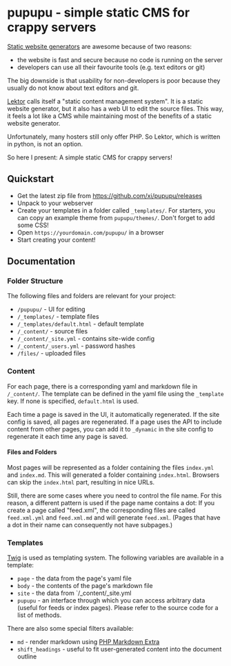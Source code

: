 # pupupu - simple static CMS for crappy servers

[Static website generators](https://www.staticgen.com/) are awesome because of
two reasons:

-   the website is fast and secure because no code is running on the server
-   developers can use all their favourite tools (e.g. text editors or git)

The big downside is that usability for non-developers is poor because they
usually do not know about text editors and git.

[Lektor](https://www.getlektor.com/) calls itself a "static content management
system". It is a static website generator, but it also has a web UI to edit the
source files. This way, it feels a lot like a CMS while maintaining most of the
benefits of a static website generator.

Unfortunately, many hosters still only offer PHP. So Lektor, which is written
in python, is not an option.

So here I present: A simple static CMS for crappy servers!

## Quickstart

-   Get the latest zip file from <https://github.com/xi/pupupu/releases>
-   Unpack to your webserver
-   Create your templates in a folder called `_templates/`. For starters, you
    can copy an example theme from `pupupu/themes/`. Don't forget to add some
    CSS!
-   Open `https://yourdomain.com/pupupu/` in a browser
-   Start creating your content!

## Documentation

### Folder Structure

The following files and folders are relevant for your project:

-   `/pupupu/` - UI for editing
-   `/_templates/` - template files
-   `/_templates/default.html` - default template
-   `/_content/` - source files
-   `/_content/_site.yml` - contains site-wide config
-   `/_content/_users.yml` - password hashes
-   `/files/` - uploaded files

### Content

For each page, there is a corresponding yaml and markdown file in `/_content/`.
The template can be defined in the yaml file using the `_template` key. If none
is specified, `default.html` is used.

Each time a page is saved in the UI, it automatically regenerated. If the site
config is saved, all pages are regenerated. If a page uses the API to include
content from other pages, you can add it to `_dynamic` in the site config to
regenerate it each time any page is saved.

#### Files and Folders

Most pages will be represented as a folder containing the files `index.yml` and
`index.md`. This will generated a folder containing `index.html`. Browsers can
skip the `index.html` part, resulting in nice URLs.

Still, there are some cases where you need to control the file name. For this
reason, a different pattern is used if the page name contains a dot: If you
create a page called "feed.xml", the corresponding files are called
`feed.xml.yml` and `feed.xml.md` and will generate `feed.xml`. (Pages that have
a dot in their name can consequently not have subpages.)

### Templates

[Twig](https://twig.symfony.com/) is used as templating system. The following
variables are available in a template:

-   `page` - the data from the page's yaml file
-   `body` - the contents of the page's markdown file
-   `site` - the data from `/_content/_site.yml
-   `pupupu` - an interface through which you can access arbitrary data (useful
    for feeds or index pages). Please refer to the source code for a list of
    methods.

There are also some special filters available:

-   `md` - render markdown using [PHP Markdown
    Extra](https://michelf.ca/projects/php-markdown/extra/)
-   `shift_headings` - useful to fit user-generated content into the document
    outline
